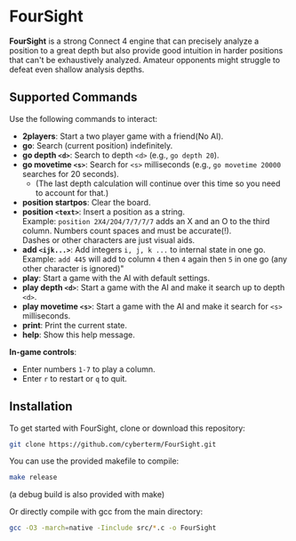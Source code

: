 # FourSight

**FourSight** is a strong Connect 4 engine that can precisely analyze a position to a great depth but also provide good intuition in harder positions that can't be exhaustively analyzed. Amateur opponents might struggle to defeat even shallow analysis depths.

## Supported Commands

Use the following commands to interact:

- **2players**: Start a two player game with a friend(No AI).
- **go**: Search (current position) indefinitely.
- **go depth `<d>`**: Search to depth `<d>` (e.g., `go depth 20`).
- **go movetime `<s>`**: Search for `<s>` milliseconds (e.g., `go movetime 20000` searches for 20 seconds).
  - (The last depth calculation will continue over this time so you need to account for that.)
- **position startpos**: Clear the board.
- **position `<text>`**: Insert a position as a string.  
  Example: `position 2X4/2O4/7/7/7/7` adds an X and an O to the third column. Numbers count spaces and must be accurate(!).  
  Dashes or other characters are just visual aids.
- **add `<ijk...>`**: Add integers `i, j, k ...` to internal state in one go.
  Example: `add 445` will add to column `4` then `4` again then `5` in one go (any other character is ignored)"
- **play**: Start a game with the AI with default settings.
- **play depth `<d>`**: Start a game with the AI and make it search up to depth `<d>`.
- **play movetime `<s>`**: Start a game with the AI and make it search for `<s>` milliseconds.
- **print**: Print the current state.
- **help**: Show this help message.

**In-game controls**:
- Enter numbers `1-7` to play a column.
- Enter `r` to restart or `q` to quit.

## Installation

To get started with FourSight, clone or download this repository:

```bash
git clone https://github.com/cyberterm/FourSight.git
```

You can use the provided makefile to compile:
```bash
make release
```

(a debug build is also provided with make)

Or directly compile with gcc from the main directory:

```bash
gcc -O3 -march=native -Iinclude src/*.c -o FourSight
```